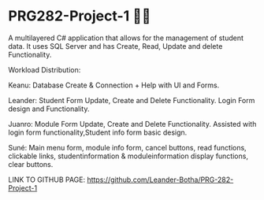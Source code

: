 # PRG282-Project-1 🧑‍🎓

A multilayered C# application that allows for the management of student data. It uses SQL Server and has Create, Read, Update and delete Functionality. 

Workload Distribution: 

Keanu: Database Create & Connection + Help with UI and Forms.

Leander: Student Form Update, Create and Delete Functionality. Login Form design and Functionality.

Juanro: Module Form Update, Create and Delete Functionality. Assisted with login form functionality,Student info form basic design.

Suné: Main menu form, module info form, cancel buttons, read functions, clickable links, studentinformation & moduleinformation display functions, clear buttons.

LINK TO GITHUB PAGE: https://github.com/Leander-Botha/PRG-282-Project-1
